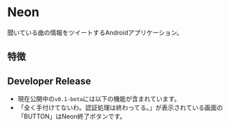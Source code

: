 # Neon
聞いている曲の情報をツイートするAndroidアプリケーション。

## 特徴

## Developer Release

- 現在公開中の`v0.1-beta`には以下の機能が含まれています。
- 「全く手付けてないわ。認証処理は終わってる。」が表示されている画面の「BUTTON」はNeon終了ボタンです。
